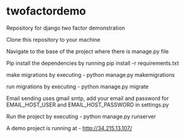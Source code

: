 # twofactordemo
Repository for django two factor demonstration

Clone this repository to your machine

Navigate to the base of the project where there is manage.py file

Pip install the dependencies by running pip install -r requirements.txt

make migrations by executing - python manage.py makemigrations

run migrations by executing - python manage.py migrate

Email sending uses gmail smtp, add your email and password for EMAIL_HOST_USER and EMAIL_HOST_PASSWORD in settings.py

Run the project by executing - python manage.py runserver

A demo project is running at - http://34.215.13.107/
